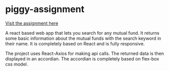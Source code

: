 # piggy-assignment

[Visit the assignment here](https://sarthakagarwal22.github.io/piggy-assignment/)

A react based web app that lets you search for any mutual fund. It returns some basic information about the mutual funds with the search keyword in their name. It is completely based on React and is fully responsive. 

The project uses React-Axios for making api calls. The returned data is then displayed in an accordian. The accordian is completely based on flex-box css model.
